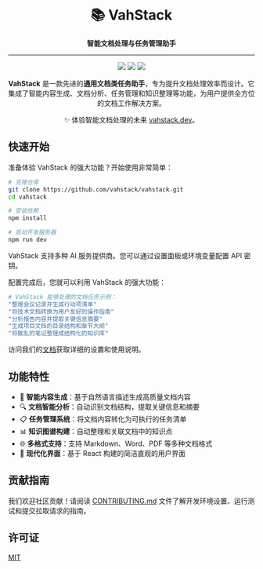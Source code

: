 <div align="center">
<h1>📚 VahStack</h1>
<p><strong>智能文档处理与任务管理助手</strong></p>

---

[![](https://img.shields.io/badge/version-1.0.0-blue)](https://github.com/vahstack/vahstack)
[![](https://img.shields.io/badge/license-MIT-green)](https://github.com/vahstack/vahstack)
[![](https://img.shields.io/badge/platform-Web%20%7C%20Desktop-lightgrey)](https://github.com/vahstack/vahstack)

**VahStack** 是一款先进的**通用文档类任务助手**，专为提升文档处理效率而设计。它集成了智能内容生成、文档分析、任务管理和知识整理等功能，为用户提供全方位的文档工作解决方案。

✨ 体验智能文档处理的未来 [vahstack.dev](https://vahstack.dev)。

</div>

## 快速开始

准备体验 VahStack 的强大功能？开始使用非常简单：

```bash
# 克隆仓库
git clone https://github.com/vahstack/vahstack.git
cd vahstack

# 安装依赖
npm install

# 启动开发服务器
npm run dev
```

VahStack 支持多种 AI 服务提供商。您可以通过设置面板或环境变量配置 API 密钥。

配置完成后，您就可以利用 VahStack 的强大功能：

```bash
# VahStack 能够处理的文档任务示例：
"整理会议记录并生成行动项清单"
"将技术文档转换为用户友好的操作指南"
"分析报告内容并提取关键信息摘要"
"生成项目文档的目录结构和章节大纲"
"将散乱的笔记整理成结构化的知识库"
```

访问我们的[文档](https://vahstack.dev/docs)获取详细的设置和使用说明。

## 功能特性

- 📝 **智能内容生成**：基于自然语言描述生成高质量文档内容
- 🔍 **文档智能分析**：自动识别文档结构，提取关键信息和摘要
- 📋 **任务管理系统**：将文档内容转化为可执行的任务清单
- 📊 **知识图谱构建**：自动整理和关联文档中的知识点
- 🌐 **多格式支持**：支持 Markdown、Word、PDF 等多种文档格式
- 🎨 **现代化界面**：基于 React 构建的简洁直观的用户界面

## 贡献指南

我们欢迎社区贡献！请阅读 [CONTRIBUTING.md](./CONTRIBUTING.md) 文件了解开发环境设置、运行测试和提交拉取请求的指南。

## 许可证

[MIT](./LICENSE)
